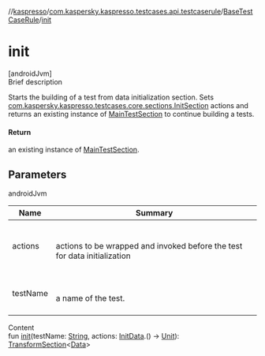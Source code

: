 //[kaspresso](../../index.md)/[com.kaspersky.kaspresso.testcases.api.testcaserule](../index.md)/[BaseTestCaseRule](index.md)/[init](init.md)



# init  
[androidJvm]  
Brief description  


Starts the building of a test from data initialization section. Sets [com.kaspersky.kaspresso.testcases.core.sections.InitSection](../../com.kaspersky.kaspresso.testcases.core.sections/-init-section/index.md) actions and returns an existing instance of [MainTestSection](../../com.kaspersky.kaspresso.testcases.core.sections/-main-test-section/index.md) to continue building a tests.



#### Return  


an existing instance of [MainTestSection](../../com.kaspersky.kaspresso.testcases.core.sections/-main-test-section/index.md).



## Parameters  
  
androidJvm  
  
|  Name|  Summary| 
|---|---|
| actions| <br><br>actions to be wrapped and invoked before the test for data initialization<br><br>
| testName| <br><br>a name of the test.<br><br>
  
  
Content  
fun [init](init.md)(testName: [String](https://kotlinlang.org/api/latest/jvm/stdlib/kotlin/-string/index.html), actions: [InitData](index.md).() -> [Unit](https://kotlinlang.org/api/latest/jvm/stdlib/kotlin/-unit/index.html)): [TransformSection](../../com.kaspersky.kaspresso.testcases.core.sections/-transform-section/index.md)<[Data](index.md)>  




